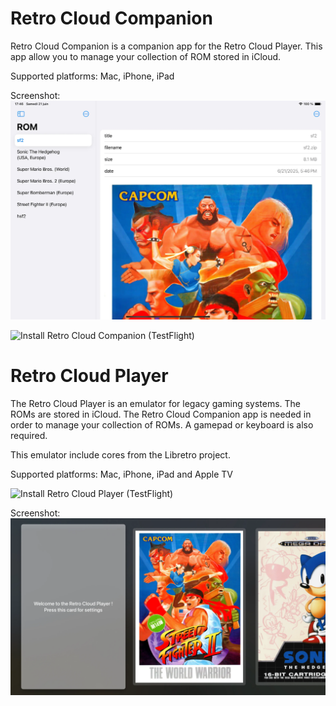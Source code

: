 # Retro Cloud Companion

Retro Cloud Companion is a companion app for the Retro Cloud Player.
This app allow you to manage your collection of ROM stored in iCloud.

Supported platforms: Mac, iPhone, iPad

Screenshot:
![](companion.webp)

![Install Retro Cloud Companion (TestFlight)](https://testflight.apple.com/join/r35CE99B)

# Retro Cloud Player

The Retro Cloud Player is an emulator for legacy gaming systems.
The ROMs are stored in iCloud.
The Retro Cloud Companion app is needed in order to manage your collection of ROMs.
A gamepad or keyboard is also required.

This emulator include cores from the Libretro project.

Supported platforms: Mac, iPhone, iPad and Apple TV
            
![Install Retro Cloud Player (TestFlight)](https://testflight.apple.com/join/q2Cj4V1Z)

Screenshot:
![](player.webp)

